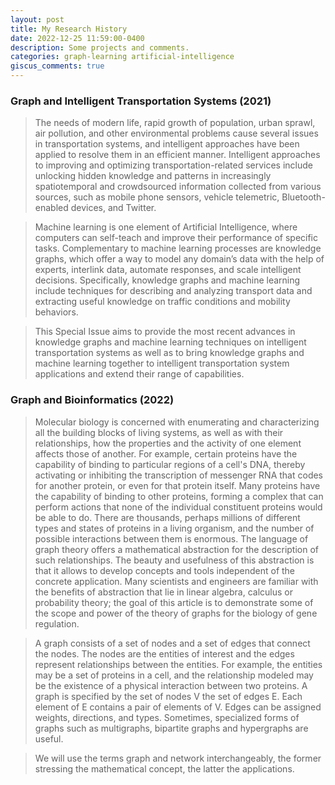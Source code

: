 ```yaml
---
layout: post
title: My Research History
date: 2022-12-25 11:59:00-0400
description: Some projects and comments.
categories: graph-learning artificial-intelligence
giscus_comments: true
---
```



### Graph and Intelligent Transportation Systems (2021)
>The needs of modern life, rapid growth of population, urban sprawl, air pollution, and other environmental problems cause several issues in transportation systems, and intelligent approaches have been applied to resolve them in an efficient manner.
Intelligent approaches to improving and optimizing transportation-related services include unlocking hidden knowledge and patterns in increasingly spatiotemporal and crowdsourced information collected from various sources, such as mobile phone sensors, vehicle telemetric, Bluetooth-enabled devices, and Twitter.

> Machine learning is one element of Artificial Intelligence, where computers can self-teach and improve their performance of specific tasks. Complementary to machine learning processes are knowledge graphs, which offer a way to model any domain’s data with the help of experts, interlink data, automate responses, and scale intelligent decisions. Specifically, knowledge graphs and machine learning include techniques for describing and analyzing transport data and extracting useful knowledge on traffic conditions and mobility behaviors.

> This Special Issue aims to provide the most recent advances in knowledge graphs and machine learning techniques on intelligent transportation systems as well as to bring knowledge graphs and machine learning together to intelligent transportation system applications and extend their range of capabilities.

### Graph and Bioinformatics (2022)

> Molecular biology is concerned with enumerating and characterizing all the building blocks of living systems, as well as with their relationships, how the properties and the activity of one element affects those of another. For example, certain proteins have the capability of binding to particular regions of a cell's DNA, thereby activating or inhibiting the transcription of messenger RNA that codes for another protein, or even for that protein itself. Many proteins have the capability of binding to other proteins, forming a complex that can perform actions that none of the individual constituent proteins would be able to do. There are thousands, perhaps millions of different types and states of proteins in a living organism, and the number of possible interactions between them is enormous. The language of graph theory offers a mathematical abstraction for the description of such relationships. The beauty and usefulness of this abstraction is that it allows to develop concepts and tools independent of the concrete application. Many scientists and engineers are familiar with the benefits of abstraction that lie in linear algebra, calculus or probability theory; the goal of this article is to demonstrate some of the scope and power of the theory of graphs for the biology of gene regulation.

> A graph consists of a set of nodes and a set of edges that connect the nodes. The nodes are the entities of interest and the edges represent relationships between the entities. For example, the entities may be a set of proteins in a cell, and the relationship modeled may be the existence of a physical interaction between two proteins. A graph is specified by the set of nodes V the set of edges E. Each element of E contains a pair of elements of V. Edges can be assigned weights, directions, and types. Sometimes, specialized forms of graphs such as multigraphs, bipartite graphs and hypergraphs are useful.

> We will use the terms graph and network interchangeably, the former stressing the mathematical concept, the latter the applications.
